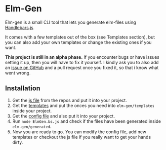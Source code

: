 # Elm-Gen

Elm-gen is a small CLI tool that lets you generate elm-files using [Handlebars.js](https://handlebarsjs.com/guide/).

It comes with a few templates out of the box (see Templates section),
but you can also add your own templates or change the existing ones if you want.

**This project is still in an alpha phase.**
If you encounter bugs or have issues setting it up, then you will have to fix it yourself.
I kindly ask you to also add an [issue on GitHub](https://github.com/Orasund/elm-gen/issues/new) and a pull request once you fixed it, so that i know what went wrong.

## Installation

1. Get the [js file](https://github.com/Orasund/elm-gen/blob/master/src/cli/ElmGen.bs.js) from the repos and put it into your project.
2. Get the [templates](https://github.com/Orasund/elm-gen/tree/master/elm-gen/templates) and put the onces you need into `elm-gen/templates` inside your project.
3. Get the [config file](https://github.com/Orasund/elm-gen/blob/master/elm-gen.json) and also put it into your project.
4. Run `node ElmGen.bs.js` and check if the files have been generated inside `elm-gen/generated`.
5. Now you are ready to go. You can modify the config file, add new templates or checkout the js file if you really want to get your hands dirty.
